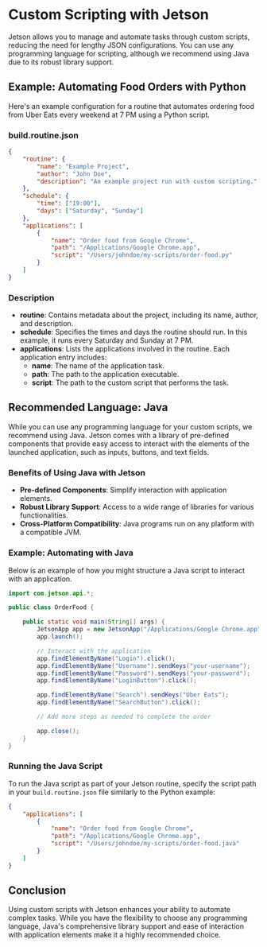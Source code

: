 # Custom Scripting with Jetson

Jetson allows you to manage and automate tasks through custom scripts, reducing the need for lengthy JSON configurations. You can use any programming language for scripting, although we recommend using Java due to its robust library support.

## Example: Automating Food Orders with Python

Here's an example configuration for a routine that automates ordering food from Uber Eats every weekend at 7 PM using a Python script.

### build.routine.json

```json
{
    "routine": {
        "name": "Example Project",
        "author": "John Doe",
        "description": "An example project run with custom scripting."
    },
    "schedule": {
        "time": ["19:00"],
        "days": ["Saturday", "Sunday"]
    },
    "applications": [
        {
            "name": "Order food from Google Chrome",
            "path": "/Applications/Google Chrome.app",
            "script": "/Users/johndoe/my-scripts/order-food.py"
        }
    ]
}
```

### Description

- **routine**: Contains metadata about the project, including its name, author, and description.
- **schedule**: Specifies the times and days the routine should run. In this example, it runs every Saturday and Sunday at 7 PM.
- **applications**: Lists the applications involved in the routine. Each application entry includes:
  - **name**: The name of the application task.
  - **path**: The path to the application executable.
  - **script**: The path to the custom script that performs the task.

## Recommended Language: Java

While you can use any programming language for your custom scripts, we recommend using Java. Jetson comes with a library of pre-defined components that provide easy access to interact with the elements of the launched application, such as inputs, buttons, and text fields.

### Benefits of Using Java with Jetson

- **Pre-defined Components**: Simplify interaction with application elements.
- **Robust Library Support**: Access to a wide range of libraries for various functionalities.
- **Cross-Platform Compatibility**: Java programs run on any platform with a compatible JVM.

### Example: Automating with Java

Below is an example of how you might structure a Java script to interact with an application.

```java
import com.jetson.api.*;

public class OrderFood {

    public static void main(String[] args) {
        JetsonApp app = new JetsonApp("/Applications/Google Chrome.app");
        app.launch();

        // Interact with the application
        app.findElementByName("Login").click();
        app.findElementByName("Username").sendKeys("your-username");
        app.findElementByName("Password").sendKeys("your-password");
        app.findElementByName("LoginButton").click();

        app.findElementByName("Search").sendKeys("Uber Eats");
        app.findElementByName("SearchButton").click();

        // Add more steps as needed to complete the order

        app.close();
    }
}
```

### Running the Java Script

To run the Java script as part of your Jetson routine, specify the script path in your `build.routine.json` file similarly to the Python example:

```json
{
    "applications": [
        {
            "name": "Order food from Google Chrome",
            "path": "/Applications/Google Chrome.app",
            "script": "/Users/johndoe/my-scripts/order-food.java"
        }
    ]
}
```

## Conclusion

Using custom scripts with Jetson enhances your ability to automate complex tasks. While you have the flexibility to choose any programming language, Java's comprehensive library support and ease of interaction with application elements make it a highly recommended choice.